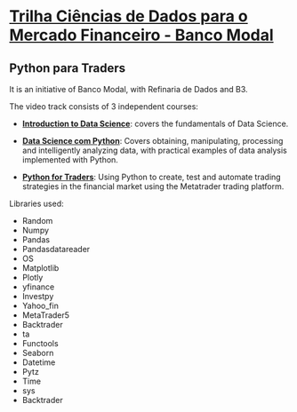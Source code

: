# <a href = 'https://cursos.modalmais.com.br/'>Trilha Ciências de Dados para o Mercado Financeiro - Banco Modal</a>

## Python para Traders

It is an initiative of Banco Modal, with Refinaria de Dados and B3.

The video track consists of 3 independent courses:

- <a href="https://1drv.ms/b/s!Alc8XZE0_c49kwWACiKhEeTfEkHn?e=JYNJay">**Introduction to Data Science**</a>: covers the fundamentals of Data Science.

- <a href="https://1drv.ms/b/s!Alc8XZE0_c49kwa43x33jqcZwxX7?e=GbSkk9">**Data Science com Python**</a>: Covers obtaining, manipulating, processing and intelligently analyzing data, with practical examples of data analysis implemented with Python.

- <a href="https://1drv.ms/b/s!Alc8XZE0_c49kwiYX4rcfQ7dqOHI?e=nUfQyk">**Python for Traders**</a>: Using Python to create, test and automate trading strategies in the financial market using the Metatrader trading platform.


Libraries used:

- Random
- Numpy
- Pandas
- Pandasdatareader
- OS
- Matplotlib
- Plotly
- yfinance
- Investpy
- Yahoo_fin
- MetaTrader5
- Backtrader
- ta
- Functools
- Seaborn
- Datetime
- Pytz
- Time
- sys
- Backtrader
